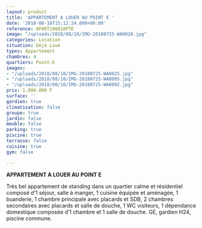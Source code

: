 ```yaml
---
layout: produit
title: 'APPARTEMENT A LOUER AU POINT E '
date: '2018-08-10T15:12:24.000+00:00'
reference: APART100818PTE
image: "/uploads/2018/08/10/IMG-20180725-WA0020.jpg"
categories: Location
situation: Déjà Loué
types: Appartement
chambres: 4
quartiers: Point-E
images:
- "/uploads/2018/08/10/IMG-20180725-WA0025.jpg"
- "/uploads/2018/08/10/IMG-20180725-WA0005.jpg"
- "/uploads/2018/08/10/IMG-20180725-WA0002.jpg"
prix: 1.800.000 F
surface: ''
gardien: true
climatisation: false
groupe: true
jardin: false
meuble: false
parking: true
piscine: true
terrasse: false
cuisine: true
gym: false

---
```

**APPARTEMENT A LOUER AU POINT E**

Très bel appartement de standing dans un quartier calme et résidentiel composé d’1 séjour, salle à manger, 1 cuisine équipée et aménagée, 1 buanderie, 1 chambre principale avec placards et SDB, 2 chambres secondaires avec placards et salle de douche, 1 WC visiteurs, 1 dépendance domestique composée d’1 chambre et 1 salle de douche. GE, gardien H24, piscine commune.